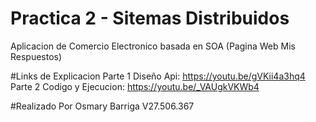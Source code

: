 # Practica 2 - Sitemas Distribuidos

Aplicacion de Comercio Electronico basada en SOA
(Pagina Web Mis Respuestos)

#Links de Explicacion
Parte 1 Diseño Api: https://youtu.be/gVKii4a3hq4
Parte 2 Codigo y Ejecucion: https://youtu.be/_VAUgkVKWb4

#Realizado Por
Osmary Barriga V27.506.367
